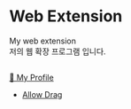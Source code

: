 # Web Extension
My web extension<br>
저의 웹 확장 프로그램 입니다.

## 
<a href='https://addons.mozilla.org/en/firefox/user/17626890/'>🪪 My Profile</a>
- <a href='https://github.com/DM-09/Firefox-Extension/tree/main/Allow%20Drag'>Allow Drag</a>

